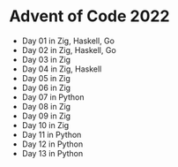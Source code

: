 # Advent of Code 2022

* Day 01 in Zig, Haskell, Go
* Day 02 in Zig, Haskell, Go
* Day 03 in Zig
* Day 04 in Zig, Haskell
* Day 05 in Zig
* Day 06 in Zig
* Day 07 in Python
* Day 08 in Zig
* Day 09 in Zig
* Day 10 in Zig
* Day 11 in Python
* Day 12 in Python
* Day 13 in Python
